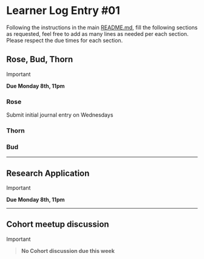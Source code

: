 # Learner Log Entry #01

Following the instructions in the main [README.md](README.md/#entries-instructions), fill the following sections as requested, feel free to add as many lines as needed per each section. Please respect the due times for each section.

## Rose, Bud, Thorn

> [!IMPORTANT]
> **Due Monday 8th, 11pm**

### Rose
Submit initial journal entry on Wednesdays

### Thorn


### Bud


---

## Research Application

> [!IMPORTANT]
> **Due Monday 8th, 11pm**


---

## Cohort meetup discussion

> [!IMPORTANT]

> **No Cohort discussion due this week**
